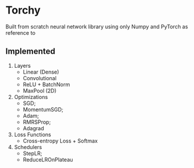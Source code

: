 # Torchy
Built from scratch neural network library using only Numpy and PyTorch as reference to 

## Implemented
1. Layers
    - Linear (Dense) 
    - Convolutional
    - ReLU + BatchNorm
    - MaxPool (2D)
2. Optimizations
   - SGD;
   - MomentumSGD;
   - Adam;
   - RMRSProp;
   - Adagrad
3. Loss Functions
   - Cross-entropy Loss + Softmax
4. Schedulers
   - StepLR;
   - ReduceLROnPlateau


